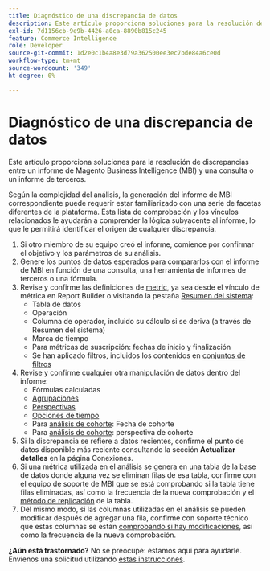 ```yaml
---
title: Diagnóstico de una discrepancia de datos
description: Este artículo proporciona soluciones para la resolución de discrepancias entre un informe de Magento Business Intelligence (MBI) y una consulta o un informe de terceros.
exl-id: 7d1156cb-9e9b-4426-a0ca-8890b815c245
feature: Commerce Intelligence
role: Developer
source-git-commit: 1d2e0c1b4a8e3d79a362500ee3ec7bde84a6ce0d
workflow-type: tm+mt
source-wordcount: '349'
ht-degree: 0%

---
```


# Diagnóstico de una discrepancia de datos

Este artículo proporciona soluciones para la resolución de discrepancias entre un informe de Magento Business Intelligence (MBI) y una consulta o un informe de terceros.

Según la complejidad del análisis, la generación del informe de MBI correspondiente puede requerir estar familiarizado con una serie de facetas diferentes de la plataforma. Esta lista de comprobación y los vínculos relacionados le ayudarán a comprender la lógica subyacente al informe, lo que le permitirá identificar el origen de cualquier discrepancia.

1. Si otro miembro de su equipo creó el informe, comience por confirmar el objetivo y los parámetros de su análisis.
1. Genere los puntos de datos esperados para compararlos con el informe de MBI en función de una consulta, una herramienta de informes de terceros o una fórmula.
1. Revise y confirme las definiciones de [metric](https://experienceleague.adobe.com/docs/commerce-business-intelligence/mbi/build/reports/ess-manage-data-metrics.html), ya sea desde el vínculo de métrica en Report Builder o visitando la pestaña [Resumen del sistema](https://support.magento.com/hc/en-us/articles/360016730971-Understand-View-definitions-of-metrics-filters-columns-and-column-references-in-the-System-Summary):
   * Tabla de datos
   * Operación
   * Columna de operador, incluido su cálculo si se deriva (a través de Resumen del sistema)
   * Marca de tiempo
   * Para métricas de suscripción: fechas de inicio y finalización
   * Se han aplicado filtros, incluidos los contenidos en [conjuntos de filtros](https://experienceleague.adobe.com/docs/commerce-business-intelligence/mbi/build/reports/ess-manage-data-filters.html)
1. Revise y confirme cualquier otra manipulación de datos dentro del informe:
   * Fórmulas calculadas
   * [Agrupaciones](https://experienceleague.adobe.com/docs/commerce-business-intelligence/mbi/tutorials/using-visual-report-builder.html#groupby)
   * [Perspectivas](https://experienceleague.adobe.com/docs/commerce-business-intelligence/mbi/tutorials/using-visual-report-builder.html)
   * [Opciones de tiempo](https://experienceleague.adobe.com/docs/commerce-business-intelligence/mbi/tutorials/using-visual-report-builder.html)
   * Para [análisis de cohorte](https://support.magento.com/hc/en-us/articles/360016504632-Create-cohort-analysis): Fecha de cohorte
   * Para [análisis de cohorte](https://support.magento.com/hc/en-us/articles/360016504632-Create-cohort-analysis): perspectiva de cohorte
1. Si la discrepancia se refiere a datos recientes, confirme el punto de datos disponible más reciente consultando la sección **Actualizar detalles** en la página Conexiones.
1. Si una métrica utilizada en el análisis se genera en una tabla de la base de datos donde alguna vez se eliminan filas de esa tabla, confirme con el equipo de soporte de MBI que se está comprobando si la tabla tiene filas eliminadas, así como la frecuencia de la nueva comprobación y el [método de replicación](https://experienceleague.adobe.com/docs/commerce-business-intelligence/mbi/best-practices/data/opt-db-analysis.html) de la tabla.
1. Del mismo modo, si las columnas utilizadas en el análisis se pueden modificar después de agregar una fila, confirme con soporte técnico que estas columnas se están [comprobando si hay modificaciones](https://experienceleague.adobe.com/docs/commerce-business-intelligence/mbi/analyze/warehouse-manager/cfg-data-rechecks.html), así como la frecuencia de la nueva comprobación.

**¿Aún está trastornado?** No se preocupe: estamos aquí para ayudarle. Envíenos una solicitud utilizando [estas instrucciones](/help/troubleshooting/miscellaneous/mbi-data-discrepancies.md).
